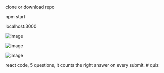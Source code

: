 clone or download repo

npm start

localhost:3000


![image](https://github.com/vujdeuc/quiz/assets/69118189/4dd0bdb6-1639-4ad5-a2e8-891ee3edb338)



![image](https://github.com/vujdeuc/quiz/assets/69118189/a817bdfa-2f32-42be-afb2-cb62e23a3529)




![image](https://github.com/vujdeuc/quiz/assets/69118189/a98286bb-5aa6-42af-a465-94403bead8d6)


react code, 5 questions, it counts the right answer on every submit.
#   q u i z  
 